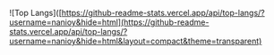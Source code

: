![Top Langs]([https://github-readme-stats.vercel.app/api/top-langs/?username=nanioy&hide=html](https://github-readme-stats.vercel.app/api/top-langs/?username=nanioy&hide=html&layout=compact&theme=transparent)
